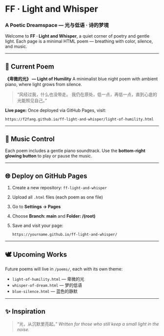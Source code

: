 # FF · Light and Whisper

### A Poetic Dreamspace — 光与低语 · 诗的梦境

Welcome to **FF · Light and Whisper**, a quiet corner of poetry and gentle light.
Each page is a minimal HTML poem — breathing with color, silence, and music.

---

## 🌙 Current Poem

**《卑微的光》 — Light of Humility**
A minimalist blue night poem with ambient piano, where light grows from silence.

> “风经过我，什么也没带走。
> 我仍在原处，低一点，再低一点，直到心底的光能照见自己。”

**Live page:**
Once deployed via GitHub Pages, visit:

```
https://f2fang.github.io/ff-light-and-whisper/light-of-humility.html
```

---

## 🎵 Music Control

Each poem includes a gentle piano soundtrack.
Use the **bottom-right glowing button** to play or pause the music.

---

## 🌐 Deploy on GitHub Pages

1. Create a new repository: `ff-light-and-whisper`
2. Upload all `.html` files (each poem as one file)
3. Go to **Settings → Pages**
4. Choose **Branch: main** and **Folder: /(root)**
5. Save and visit your page:

   ```
   https://yourname.github.io/ff-light-and-whisper/
   ```

---

## 🕊️ Upcoming Works

Future poems will live in `/poems/`, each with its own theme:

* `light-of-humility.html` — 卑微的光
* `whisper-of-dream.html` — 梦的低语
* `blue-silence.html` — 蓝色的静默

---

## ✨ Inspiration

> “光，从沉默里亮起。”
> *Written for those who still keep a small light in the noise.*
